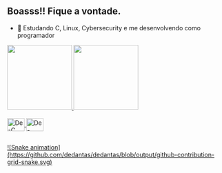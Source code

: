 ## Boasss!! Fique a vontade.

- 🌱 Estudando C, Linux, Cybersecurity e me desenvolvendo como programador
<div>
  <a href="https://github.com/dedantas">
  <img height="150em" src="https://github-readme-stats.vercel.app/api?username=dedantas&show_icons=true&theme=nightowl&include_all_commits=true&count_private=true"/>
  <img height="150em" src="https://github-readme-stats.vercel.app/api/top-langs/?username=dedantas&layout=compact&langs_count=16&theme=nightowl"/>
</div>

<div style="display: inline_block"><br>
  <img align="center" alt="De-C" height="30" width="40" src="https://cdn.jsdelivr.net/gh/devicons/devicon@latest/icons/c/c-original.svg">
  <img align="center" alt="De-Linux" height="30" width="40" src="https://cdn.jsdelivr.net/gh/devicons/devicon@latest/icons/linux/linux-original.svg">
</div>

##

<div>
  ![Snake animation](https://github.com/dedantas/dedantas/blob/output/github-contribution-grid-snake.svg)
  
</div>
          
